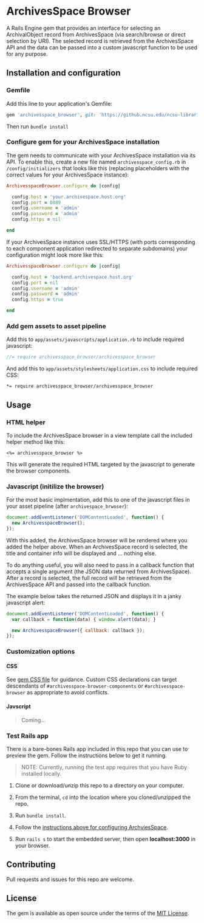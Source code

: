 # ArchivesSpace Browser
A Rails Engine gem that provides an interface for selecting an ArchivalObject record from ArchivesSpace (via search/browse or direct selection by URI). The selected record is retrieved from the ArchivesSpace API and the data can be passed into a custom javascript function to be used for any purpose.

## Installation and configuration

### Gemfile

Add this line to your application's Gemfile:

```ruby
gem 'archivesspace_browser', git: 'https://github.ncsu.edu/ncsu-libraries/archivesspace_browser_rails.git'
```

Then run `bundle install`

### Configure gem for your ArchivesSpace installation

The gem needs to communicate with your ArchivesSpace installation via its API.
To enable this, create a new file named `archivesspace_config.rb` in `/config/initializers` that looks like this (replacing placeholders with the correct values for your ArchivesSpace instance):

```ruby
ArchivesspaceBrowser.configure do |config|

  config.host = 'your.archivespace.host.org'
  config.port = 8089
  config.username = 'admin'
  config.password = 'admin'
  config.https = nil

end
```

If your ArchivesSpace instance uses SSL/HTTPS (with ports corresponding to each component application redirected to separate subdomains) your configuration might look more like this:

```ruby
ArchivesspaceBrowser.configure do |config|

  config.host = 'backend.archivespace.host.org'
  config.port = nil
  config.username = 'admin'
  config.password = 'admin'
  config.https = true

end
```


### Add gem assets to asset pipeline

Add this to `app/assets/javascripts/application.rb` to include required javascript:

```js
//= require archivesspace_browser/archivesspace_browser
```

And add this to `app/assets/stylesheets/application.css` to include required CSS:

```
*= require archivesspace_browser/archivesspace_browser
```


## Usage

### HTML helper

To include the ArchivesSpace browser in a view template call the included helper method like this:

```
<%= archivesspace_browser %>
```

This will generate the required HTML targeted by the javascript to generate the browser components.


### Javascript (initilize the browser)

For the most basic implmentation, add this to one of the javascript files in your asset pipeline (after `archivespace_brwoser`):

```js
document.addEventListener('DOMContentLoaded', function() {
  new ArchivesspaceBrowser();
});
```

With this added, the ArchivesSpace browser will be rendered where you added the helper above. When an ArchivesSpace record is selected, the title and container info will be displayed and ... nothing else.

To do anything useful, you will also need to pass in a callback function that accepts a single argument (the JSON data returned from ArchivesSpace). After a record is selected, the full record will be retrieved from the ArchivesSpace API and passed into the callback function.

The example below takes the returned JSON and displays it in a janky javascript alert:

```js
document.addEventListener('DOMContentLoaded', function() {
  var callback = function(data) { window.alert(data); }

  new ArchivesspaceBrowser({ callback: callback });
});
```

### Customization options

#### CSS

See [gem CSS file](./app/assets/stylesheets/archviesspace_browser/archivesspace_browser.css) for guidance. Custom CSS declarations can target descendants of `#archivesspace-browser-components` or `#archivesspace-browser` as appropriate to avoid conflicts.

#### Javscript

> Coming...


### Test Rails app

There is a bare-bones Rails app included in this repo that you can use to preview the gem. Follow the instructions below to get it running.

> NOTE: Currently, running the test app requires that you have Ruby installed locally.

1. Clone or download/unzip this repo to a directory on your computer.

2. From the terminal, `cd` into the location where you cloned/unzipped the repo.

3. Run `bundle install`.

4. Follow the [instructions above for configuring ArchviesSpace](#configure-gem-for-your-archivesspace-installation).

5. Run `rails s` to start the embedded server, then open **localhost:3000** in your browser.


## Contributing

Pull requests and issues for this repo are welcome.


## License

The gem is available as open source under the terms of the [MIT License](./MIT-LICENSE).
